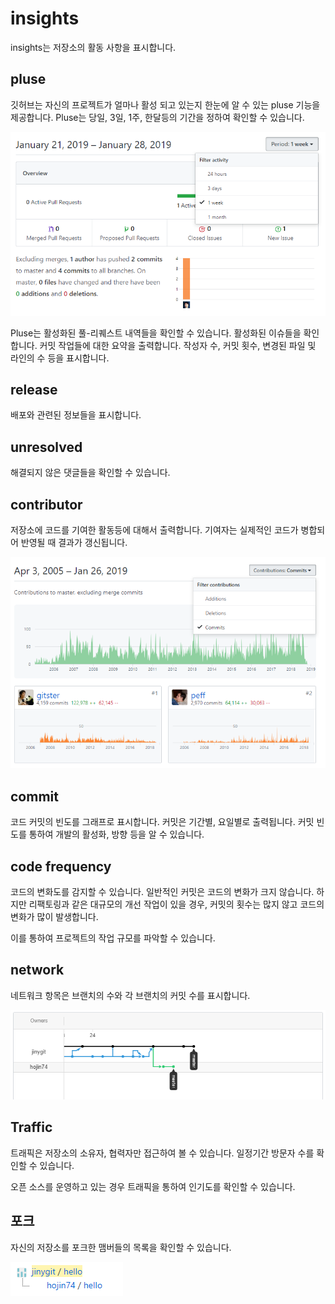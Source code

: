 # insights
insights는 저장소의 활동 사항을 표시합니다.

## pluse
깃허브는 자신의 프로젝트가 얼마나 활성 되고 있는지 한눈에 알 수 있는 pluse 기능을 제공합니다. Pluse는 당일, 3일, 1주, 한달등의 기간을 정하여 확인할 수 있습니다.

![github](./img/insights_01.png)  

Pluse는 활성화된 풀-리퀘스트 내역들을 확인할 수 있습니다. 활성화된 이슈들을 확인합니다. 커밋 작업들에 대한 요약을 출력합니다. 작성자 수, 커밋 횟수, 변경된 파일 및 라인의 수 등을 표시합니다.

## release
배포와 관련된 정보들을 표시합니다.

## unresolved
해결되지 않은 댓글들을 확인할 수 있습니다.

## contributor
저장소에 코드를 기여한 활동등에 대해서 출력합니다. 기여자는 실제적인 코드가 병합되어 반영될 때 결과가 갱신됩니다.

![github](./img/insights_02.png)  

## commit
코드 커밋의 빈도를 그래프로 표시합니다. 커밋은 기간별, 요일별로 출력됩니다. 커밋 빈도를 통하여 개발의 활성화, 방향 등을 알 수 있습니다.

## code frequency
코드의 변화도를 감지할 수 있습니다. 일반적인 커밋은 코드의 변화가 크지 않습니다. 하지만 리팩토링과 같은 대규모의 개선 작업이 있을 경우, 커밋의 횟수는 많지 않고 코드의 변화가 많이 발생합니다.

이를 통하여 프로젝트의 작업 규모를 파악할 수 있습니다.

## network
네트워크 항목은 브랜치의 수와 각 브랜치의 커밋 수를 표시합니다.

![github](./img/insights_03.png)  

## Traffic
트래픽은 저장소의 소유자, 협력자만 접근하여 볼 수 있습니다. 일정기간 방문자 수를 확인할 수 있습니다.

오픈 소스를 운영하고 있는 경우 트래픽을 통하여 인기도를 확인할 수 있습니다.

## 포크
자신의 저장소를 포크한 맴버들의 목록을 확인할 수 있습니다.

![github](./img/insights_04.png)  